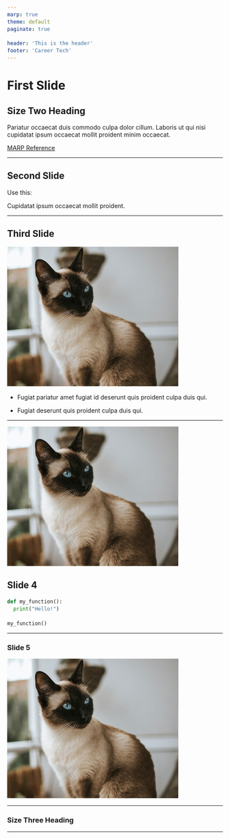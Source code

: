 ```yaml
---
marp: true
theme: default
paginate: true

header: 'This is the header'
footer: 'Career Tech'
---
```


# First Slide
## Size Two Heading

Pariatur occaecat duis commodo culpa dolor cillum. Laboris ut qui nisi cupidatat ipsum occaecat mollit proident minim occaecat.

[MARP Reference](http://laravel-school.com/posts/markdown-to-slides-with-marp-for-vs-code-a-comprehensive-tutorial-100/)

---

<!-- _class: invert -->

## Second Slide

Use this:

Cupidatat ipsum occaecat mollit proident.

---

## Third Slide

![bg height: left:50%](siamese.jpg)

- Fugiat pariatur amet fugiat id deserunt quis proident culpa duis qui.

- Fugiat deserunt quis proident culpa duis qui.

---
![bg left 80% Picture of a Siamese cat with bright blue eyes](siamese.jpg)

## Slide 4

```python
def my_function():
  print("Hello!")

my_function()
```

<!--
The io.Reader interface is a type you'll see all over the Go interface, with just one method. Let's look at that method's signature.

* In the return value n is the number of bytes read to the buffer
* err can include EOF for reaching the end of the input
* The part I found surprising was we don't return the bytes we read, we copy them to a buffer we pass in. And the reason why is-[CHANGE SLIDE]
-->

---
### Slide 5
![width:400px height:325px](siamese.jpg)

---

### Size Three Heading
<!-- header: Customer header -->

---




